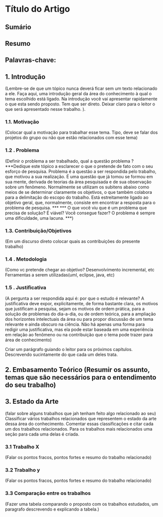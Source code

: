 # Título do Artigo

## Sumário

## Resumo

## Palavras-chave:

 ## 1. Introdução 
(Lembre-se de que um tópico nunca deverá ficar sem um texto relacionado a ele. Faça aqui, uma introdução geral da área do conhecimento à qual o tema escolhido está ligado. Na introdução você vai apresentar rapidamente o que esta sendo proposto. Tem que ser direto. Deixar claro para o leitor o que será apresentado nesse trabalho. ).

### 1.1. Motivação 
(Colocar qual a motivação para trabalhar esse tema. Tipo, deve se falar dos projetos do grupo ou não que estão relacionados com esse tema)

### 1.2 . Problema 
(Definir o problema a ser trabalhado, qual a questão problema ? ***Dedique este tópico a esclarecer o que o pretende de fato com o seu esforço de pesquisa. Problema é a questão a ser respondida pelo trabalho, que motivou a sua realização. É uma questão que já tomou se formou em sua mente, derivada de teorias da área pesquisada e de sua observação sobre um fenômeno. Normalmente se utilizam os subitens abaixo como meios de se determinar claramente os objetivos, o que também colabora para a delimitação do escopo do trabalho. Está estreitamente ligado ao objetivo geral, que, normalmente, consiste em encontrar a resposta para o problema de pesquisa. ***
*** O que você viu que é um problema que precisa de solução? É viável? Você consegue fazer? O problema é sempre uma dificuldade, uma lacuna. ***)

### 1.3. Contribuição/Objetivos 
(Em um discurso direto colocar quais as contribuições do presente trabalho)

### 1.4 . Metodologia 
(Como vc pretende chegar ao objetivo? Desenvolvimento incremental, etc Ferramentas a serem utilizadas(uml, eclipse, java, etc)

### 1.5 . Justificativa 
(A pergunta a ser respondida aqui é: por que o estudo é relevante? A justificativa deve expor, explicitamente, de forma bastante clara, os motivos que justificam a pesquisa, sejam os motivos de ordem prática, para a solução de problemas do dia-a-dia, ou de ordem teórica, para a ampliação dos horizontes intelectuais da área ou para propor discussão de um tema relevante e ainda obscuro na ciência. Não há apenas uma forma para redigir uma justificativa, mas ela pode estar baseada em uma experiência em relação ao fenômeno ou na contribuição que o tema pode trazer para área de conhecimento)

 Criar um parágrafo guiando o leitor para os próximos capítulos. Descrevendo sucintamente do que cada um deles trata.
 
 ## 2. Embasamento Teórico  (Resumir os assunto, temas que são necessários para o entendimento do seu trabalho)

 ## 3. Estado da Arte 
 (falar sobre alguns trabalhos que jah tenham feito algo relacionado ao seu)
    Classificar vários trabalhos relacionados que representem o estado da arte dessa área do conhecimento. Comentar essas classificações e citar cada um dos trabalhos relacionados. Para os trabalhos mais relacionados uma seção para cada uma delas é criada.
### 3.1  Trabalho X 
(Falar os pontos fracos, pontos fortes e resumo do trabalho relacionado)
### 3.2  Trabalho y 
(Falar os pontos fracos, pontos fortes e resumo do trabalho relacionado)
### 3.3 Comparação entre os trabalhos 
(Fazer uma tabela comparando o proposto com os trabalhos estudados, um paragrafo descrevendo e explicando a tabela.)
 

